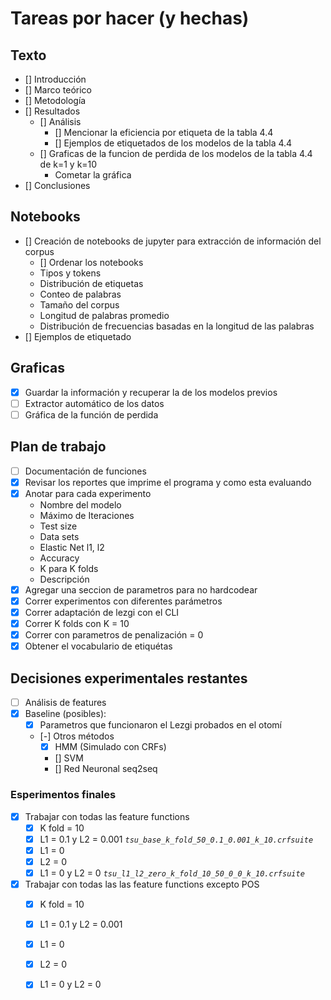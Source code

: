# Tareas por hacer (y hechas)

## Texto

* [] Introducción
* [] Marco teórico
* [] Metodología
* [] Resultados
	* [] Análisis
		* [] Mencionar la eficiencia por etiqueta de la tabla 4.4
		* [] Ejemplos de etiquetados de los modelos de la tabla 4.4
	* [] Graficas de la funcion de perdida de los modelos de la tabla 4.4 de k=1 y k=10
		* Cometar la gráfica
* [] Conclusiones

## Notebooks

* [] Creación de notebooks de jupyter para extracción de información del corpus
	* [] Ordenar los notebooks
	* Tipos y tokens
	* Distribución de etiquetas
	* Conteo de palabras
	* Tamaño del corpus
	* Longitud de palabras promedio
	* Distribución de frecuencias basadas en la longitud de las palabras
* [] Ejemplos de etiquetado

## Graficas

* [x] Guardar la información y recuperar la de los modelos previos
* [ ] Extractor automático de los datos
* [ ] Gráfica de la función de perdida

## Plan de trabajo

* [ ] Documentación de funciones
* [x] Revisar los reportes que imprime el programa y como esta evaluando
* [x] Anotar para cada experimento
    * Nombre del modelo
    * Máximo de Iteraciones
    * Test size
    * Data sets
    * Elastic Net l1, l2
    * Accuracy
    * K para K folds
    * Descripción
* [x] Agregar una seccion de parametros para no hardcodear
* [x] Correr experimentos con diferentes parámetros
* [x] Correr adaptación de lezgi con el CLI
* [x] Correr K folds con K = 10
* [x] Correr con parametros de penalización = 0
* [X] Obtener el vocabulario de etiquétas

## Decisiones experimentales restantes

* [ ] Análisis de features
* [x] Baseline (posibles):
	* [x] Parametros que funcionaron el Lezgi probados en el otomí
	* [-] Otros métodos
		* [x] HMM (Simulado con CRFs)
		* [] SVM
		* [] Red Neuronal seq2seq

### Esperimentos finales

* [x] Trabajar con todas las feature functions
  * [x] K fold = 10
  * [x] L1 = 0.1 y L2 = 0.001 *`tsu_base_k_fold_50_0.1_0.001_k_10.crfsuite`*
  * [x] L1 = 0 
  * [x] L2 = 0
  * [x] L1 = 0 y L2 = 0 *`tsu_l1_l2_zero_k_fold_10_50_0_0_k_10.crfsuite`*
* [x] Trabajar con todas las las feature functions excepto POS
  * [x] K fold = 10
  * [x] L1 = 0.1 y L2 = 0.001
  * [x] L1 = 0
  * [x] L2 = 0
  * [x] L1 = 0 y L2 = 0

